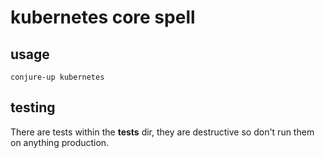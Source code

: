 # kubernetes core spell

## usage

```
conjure-up kubernetes
```

## testing

There are tests within the **tests** dir, they are destructive so don't run them on anything production.
